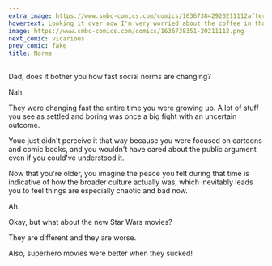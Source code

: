```yaml
---
extra_image: https://www.smbc-comics.com/comics/163673842920211112after.png
hovertext: Looking it over now I'm very worried about the coffee in that cup.
image: https://www.smbc-comics.com/comics/1636738351-20211112.png
next_comic: vicarious
prev_comic: fake
title: Norms
---
```


Dad, does it bother you how fast social norms are changing?

Nah.

They were changing fast the entire time you were growing up. A lot of stuff you see as settled and boring was once a big fight with an uncertain outcome.

Youe just didn't perceive it that way because you were focused on cartoons and comic books, and you wouldn't have cared about the public argument even if you could've understood it.

Now that you're older, you imagine the peace you felt during that time is indicative of how the broader culture actually was, which inevitably leads you to feel things are especially chaotic and bad now.

Ah.

Okay, but what about the new Star Wars movies?

They are different and they are worse.

Also, superhero movies were better when they sucked!

